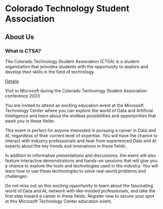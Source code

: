 # Colorado Technology Student Association

## About Us

### What is CTSA?

The Colorado Technology Student Association (CTSA) is a student organization that provides students with the opportunity to explore and develop their skills in the field of technology. 

[Details](imgs/CTSA.png)

Visit to Microsoft during the Colorado Technology Student Association conference 2023


You are invited to attend an exciting education event at the Microsoft Technology Center where you can explore the world of Data and Artificial Intelligence and learn about the endless possibilities and opportunities that await you in these fields.

This event is perfect for anyone interested in pursuing a career in Data and AI, regardless of their current level of expertise. You will have the chance to interact with industry professionals and hear from experienced Data and AI experts about the key trends and innovations in these fields.

In addition to informative presentations and discussions, the event will also feature interactive demonstrations and hands-on sessions that will give you a chance to explore the tools and technologies used in the industry. You will learn how to use these technologies to solve real-world problems and challenges.

Do not miss out on this exciting opportunity to learn about the fascinating world of Data and AI, network with like-minded professionals, and take the first step toward a career in these fields. Register now to secure your spot at this Microsoft Technology Center education event.
